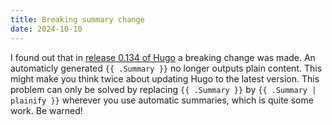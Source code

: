 ```yaml
---
title: Breaking summary change
date: 2024-10-10
---
```


I found out that in [release 0.134 of Hugo](https://github.com/gohugoio/hugo/releases/tag/v0.134.0) a breaking change was made. An automaticly generated `{{ .Summary }}` no longer outputs plain content. This might make you think twice about updating Hugo to the latest version. This problem can only be solved by replacing `{{ .Summary }}` by `{{ .Summary | plainify }}` wherever you use automatic summaries, which is quite some work. Be warned!